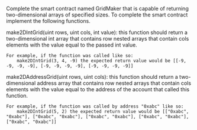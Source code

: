 Complete the smart contract named GridMaker that is capable of returning two-dimensional arrays of specified sizes. To complete the smart contract implement the following functions.


make2DIntGrid(uint rows, uint cols, int value): 
    this function should return a two-dimensional int array that contains row nested arrays that contain cols elements with the value equal to the passed int value.
    
    For example, if the function was called like so: 
        make2DIntGrid(3, 4, -9) the expected return value would be [[-9, -9, -9, -9], [-9, -9, -9, -9], [-9, -9, -9, -9]]

make2DAddressGrid(uint rows, uint cols): 
    this function should return a two-dimensional address array that contains row nested arrays that contain cols elements with the value equal to the address of the account that called this function. 
    
    For example, if the function was called by address "0xabc" like so: 
        make2DIntGrid(5, 2) the expected return value would be [["0xabc", "0xabc"], ["0xabc", "0xabc"], ["0xabc", "0xabc"], ["0xabc", "0xabc"], ["0xabc", "0xabc"]]

        